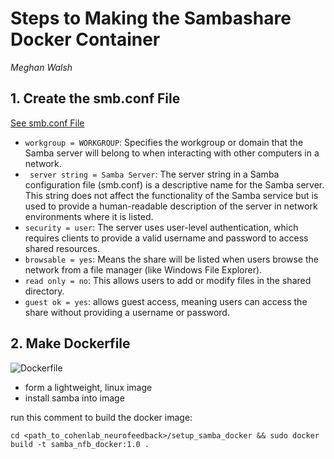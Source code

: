 # Steps to Making the Sambashare Docker Container 
*Meghan Walsh*


## 1. Create the smb.conf File
[See smb.conf File](https://github.com/MeghanW23/cohenlab_neurofeedback/blob/main/setup_samba_docker/smb.conf)
- `workgroup = WORKGROUP`: Specifies the workgroup or domain that the Samba server will belong to when interacting with other computers in a network.
- ` server string = Samba Server`: The server string in a Samba configuration file (smb.conf) is a descriptive name for the Samba server. This string does not affect the functionality of the Samba service but is used to provide a human-readable description of the server in network environments where it is listed.
- `security = user`: The server uses user-level authentication, which requires clients to provide a valid username and password to access shared resources.
- `browsable = yes`: Means the share will be listed when users browse the network from a file manager (like Windows File Explorer).
- `read only = no`: This allows users to add or modify files in the shared directory.
- `guest ok = yes`: allows guest access, meaning users can access the share without providing a username or password.


## 2. Make Dockerfile 
![Dockerfile](https://raw.githubusercontent.com/MeghanW23/cohenlab_neurofeedback/refs/heads/main/setup_samba_docker/Dockerfile)
- form a lightweight, linux image
- install samba into image 

run this comment to build the docker image: 
```
cd <path_to_cohenlab_neurofeedback>/setup_samba_docker && sudo docker build -t samba_nfb_docker:1.0 .
```

